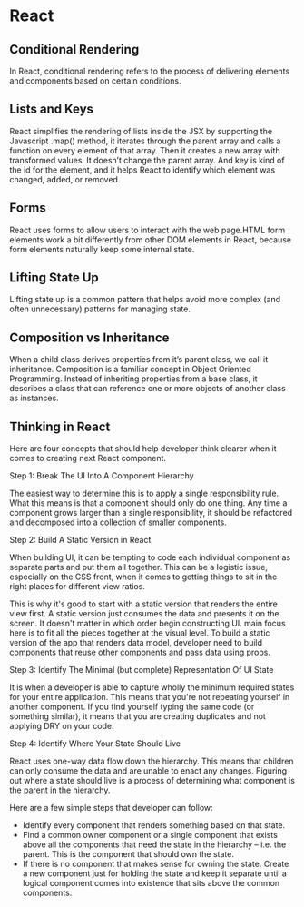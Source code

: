 # React

## Conditional Rendering

In React, conditional rendering refers to the process of delivering elements and components based on certain conditions.

## Lists and Keys

React  simplifies the rendering of lists inside the JSX by supporting the Javascript .map() method, it iterates through the parent array and calls a function on every element of that array. Then it creates a new array with transformed values. It doesn’t change the parent array. And key is kind of the id for the element, and it helps React to identify which element was changed, added, or removed.

## Forms

React uses forms to allow users to interact with the web page.HTML form elements work a bit differently from other DOM elements in React, because form elements naturally keep some internal state.

## Lifting State Up

Lifting state up is a common pattern that helps avoid more complex (and often unnecessary) patterns for managing state.

## Composition vs Inheritance

 When a child class derives properties from it’s parent class, we call it inheritance.
 Composition is a familiar concept in Object Oriented Programming. Instead of inheriting properties from a base class, it describes a class that can reference one or more objects of another class as instances.

## Thinking in React
Here are four concepts that should help developer think clearer when it comes to creating next React component.

Step 1: Break The UI Into A Component Hierarchy

The easiest way to determine this is to apply a single responsibility rule. What this means is that a component should only do one thing. Any time a component grows larger than a single responsibility, it should be refactored and decomposed into a collection of smaller components.


Step 2: Build A Static Version in React

When building  UI, it can be tempting to code each individual component as separate parts and put them all together. This can be a logistic issue, especially on the CSS front, when it comes to getting things to sit in the right places for different view ratios.

This is why it's good to start with a static version that renders the entire view first. A static version just consumes the data and presents it on the screen. It doesn't matter in which order  begin constructing  UI.  main focus here is to fit all the pieces together at the visual level.
To build a static version of the app that renders data model, developer need to build components that reuse other components and pass data using props.

Step 3: Identify The Minimal (but complete) Representation Of UI State

It is when a developer is able to capture wholly the minimum required states for your entire application. This means that you're not repeating yourself in another component. If you find yourself typing the same code (or something similar), it means that you are creating duplicates and not applying DRY on your code.

Step 4: Identify Where Your State Should Live

React uses one-way data flow down the hierarchy. This means that children can only consume the data and are unable to enact any changes. Figuring out where a state should live is a process of determining what component is the parent in the hierarchy.

Here are a few simple steps that developer can follow:

- Identify every component that renders something based on that state.
- Find a common owner component or a single component that exists above all the components that need the state in the hierarchy – i.e. the parent. This is the component that should own the state.
- If there is no component that makes sense for owning the state. Create a new component just for holding the state and keep it separate until a logical component comes into existence that sits above the common components.